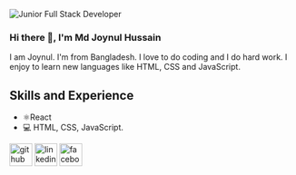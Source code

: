 ![Junior Full Stack Developer](https://www.designyourway.net/blog/wp-content/uploads/2018/12/programming-wallpaper4-700x438.jpg)
### Hi there 👋, I'm Md Joynul Hussain
I am Joynul. I'm from Bangladesh. I love to do coding and I do hard work. I enjoy to learn new languages like HTML, CSS and JavaScript.
## Skills and Experience
* ⚛React
* 💻 HTML, CSS, JavaScript.

[<img src='https://cdn.jsdelivr.net/npm/simple-icons@3.0.1/icons/github.svg' alt='github' height='40'>](https://github.com/MuhammadJoyHussain)  [<img src='https://cdn.jsdelivr.net/npm/simple-icons@3.0.1/icons/linkedin.svg' alt='linkedin' height='40'>](https://www.linkedin.com/in/md-joynul-hussain-0b80ba20a/)  [<img src='https://cdn.jsdelivr.net/npm/simple-icons@3.0.1/icons/facebook.svg' alt='facebook' height='40'>](https://www.facebook.com/muhammad.joynulhussain.5)  

